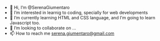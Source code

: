 - 👋 Hi, I’m @SerenaGiumentaro
- 👀 I’m interested in learnig to coding, specially for web developments
- 🌱 I’m currently learning HTML and CSS language, and I'm going to learn Javascript too.
- 💞️ I’m looking to collaborate on ...
- 📫 How to reach me serena.giumentaro@gmail.com

<!---
SerenaGiumentaro/SerenaGiumentaro is a ✨ special ✨ repository because its `README.md` (this file) appears on your GitHub profile.
You can click the Preview link to take a look at your changes.
--->
